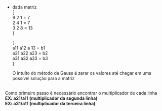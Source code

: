 * dada matriz </br>
[ </br>6 2 1 = 7
</br> 2 4 1 = 7
</br>3 2 8 = 13
</br>]

    [ </br> a11     a12 a   13  = b1
</br> a21   a22   a23 = b2
</br>a31     a32    a33 = b3
</br>]

    O intuíto do método de Gauss é zerar os valores até chegar em uma possível solução para a matriz 
</br>
    Como primeiro passo é necessário encontrar o multiplicador de cada linha </br><b>EX: a21/a11 (multiplicador da segunda linha)</b></br>
    <b>EX: a31/a11 (multiplicador da terceira linha)</b>
